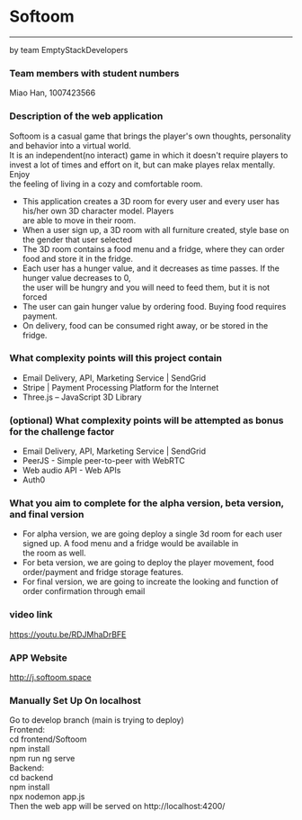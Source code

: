 # Softoom

---

by team EmptyStackDevelopers

### Team members with student numbers

Miao Han, 1007423566

### Description of the web application

Softoom is a casual game that brings the player's own thoughts, personality and behavior into a virtual world.<br/>
It is an independent(no interact) game in which it doesn't require players to invest a lot of times and effort on it, but can make playes relax mentally. Enjoy<br/>
the feeling of living in a cozy and comfortable room. <br/>

- This application creates a 3D room for every user and every user has his/her own 3D character model. Players <br/>
  are able to move in their room. <br/>
- When a user sign up, a 3D room with all furniture created, style base on the gender that user selected<br/>
- The 3D room contains a food menu and a fridge, where they can order food and store it in the fridge.<br/>
- Each user has a hunger value, and it decreases as time passes. If the hunger value decreases to 0,<br/>
  the user will be hungry and you will need to feed them, but it is not forced<br/>
- The user can gain hunger value by ordering food. Buying food requires payment.<br/>
- On delivery, food can be consumed right away, or be stored in the fridge.<br/>

### What complexity points will this project contain

- Email Delivery, API, Marketing Service | SendGrid
- Stripe | Payment Processing Platform for the Internet
- Three.js – JavaScript 3D Library

### (optional) What complexity points will be attempted as bonus for the challenge factor

- Email Delivery, API, Marketing Service | SendGrid
- PeerJS - Simple peer-to-peer with WebRTC
- Web audio API - Web APIs
- Auth0

### What you aim to complete for the alpha version, beta version, and final version

- For alpha version, we are going deploy a single 3d room for each user signed up. A food menu and a fridge would be available in<br/>
  the room as well.<br/>
- For beta version, we are going to deploy the player movement, food order/payment and fridge storage features.<br/>
- For final version, we are going to increate the looking and function of order confirmation through email<br/>

### video link

https://youtu.be/RDJMhaDrBFE

### APP Website
http://j.softoom.space

### Manually Set Up On localhost

Go to develop branch (main is trying to deploy)<br/>
Frontend:<br/>
cd frontend/Softoom<br/>
npm install<br/>
npm run ng serve<br/>
Backend:<br/>
cd backend<br/>
npm install<br/>
npx nodemon app.js<br/>
Then the web app will be served on http://localhost:4200/
